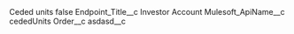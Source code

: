 <?xml version="1.0" encoding="UTF-8"?>
<CustomMetadata xmlns="http://soap.sforce.com/2006/04/metadata" xmlns:xsi="http://www.w3.org/2001/XMLSchema-instance" xmlns:xsd="http://www.w3.org/2001/XMLSchema">
    <label>Ceded units</label>
    <protected>false</protected>
    <values>
        <field>Endpoint_Title__c</field>
        <value xsi:type="xsd:string">Investor Account</value>
    </values>
    <values>
        <field>Mulesoft_ApiName__c</field>
        <value xsi:type="xsd:string">cededUnits</value>
    </values>
    <values>
        <field>Order__c</field>
        <value xsi:nil="true"/>
    </values>
    <values>
        <field>asdasd__c</field>
        <value xsi:nil="true"/>
    </values>
</CustomMetadata>
